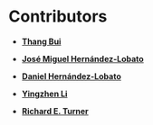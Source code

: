Contributors
============================================

* **[Thang Bui](http://mlg.eng.cam.ac.uk/thang/)**

* **[José Miguel Hernández-Lobato](https://jmhl.org/)**

* **[Daniel Hernández-Lobato](https://dhnzl.org/)**

* **[Yingzhen Li](http://yingzhenli.net/home/en/)**

* **[Richard E. Turner](http://cbl.eng.cam.ac.uk/Public/Turner/Turner)**
